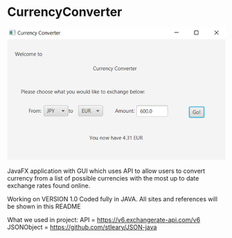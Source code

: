 # CurrencyConverter

![Screenshot of application](/CurrencyConverter/src/main/resources/com/example/currencyconverter/applicationScreenshot.png)

JavaFX application with GUI which uses API to allow users to convert currency from a list of possible currencies with the most up to date exchange rates found online.

Working on VERSION 1.0 Coded fully in JAVA. All sites and references will be shown in this README

What we used in project:
API = https://v6.exchangerate-api.com/v6
JSONObject = https://github.com/stleary/JSON-java
